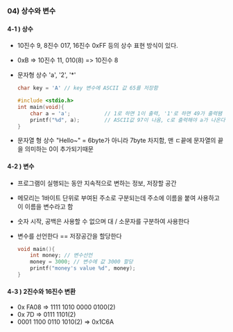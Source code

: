 ### 04) 상수와 변수

#### 4-1 ) 상수

-  10진수 9, 8진수 017, 16진수 0xFF 등의 상수 표현 방식이 있다.

- 0xB => 10진수 11, 010(8) => 10진수 8

- 문자형 상수 'a', '2', '*'

  ```c
  char key = 'A' // key 변수에 ASCII 값 65를 저장함
  ```

  ```c
  #include <stdio.h>
  int main(void){
      char a = 'a';           // 1로 하면 1이 출력, '1'로 하면 49가 출력됌
      printf("%d", a);        // ASCII값 97이 나옴, c로 출력해야 a가 나온다                         
  }
  ```

- 문자열 형 상수 "Hello~" = 6byte가 아니라 7byte 차지함, 맨 ㄷ끝에 문자열의 끝을 의미하는 0이 추가되기때문



#### 4-2 ) 변수

- 프로그램이 실행되는 동안 지속적으로 변하는 정보, 저장할 공간

- 메모리는 1바이트 단위로 부여된 주소로 구분되는데 주소에 이름을 붙여 사용하고 이 이름을 변수라고 함

- 숫자 시작, 공백은 사용할 수 없으며 대 / 소문자를 구분하여 사용한다

- 변수를 선언한다 == 저장공간을 할당한다

  ```c
  void main(){
      int money; // 변수선언
      money = 3000; // 변수에 값 3000 할당
      printf("money's value %d", money);
  }
  ```

  

#### 4-3 ) 2진수와 16진수 변환

- 0x FA08 => 1111 1010 0000 0100(2)
- 0x 7D => 0111 1101(2)
- 0001 1100 0110 1010(2) => 0x1C6A